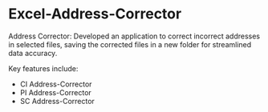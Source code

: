 # Excel-Address-Corrector
Address Corrector:
Developed an application to correct incorrect addresses in selected files, saving the corrected files in a new folder for streamlined data accuracy.

Key features include:
  - CI Address-Corrector
  - PI Address-Corrector
  - SC Address-Corrector
